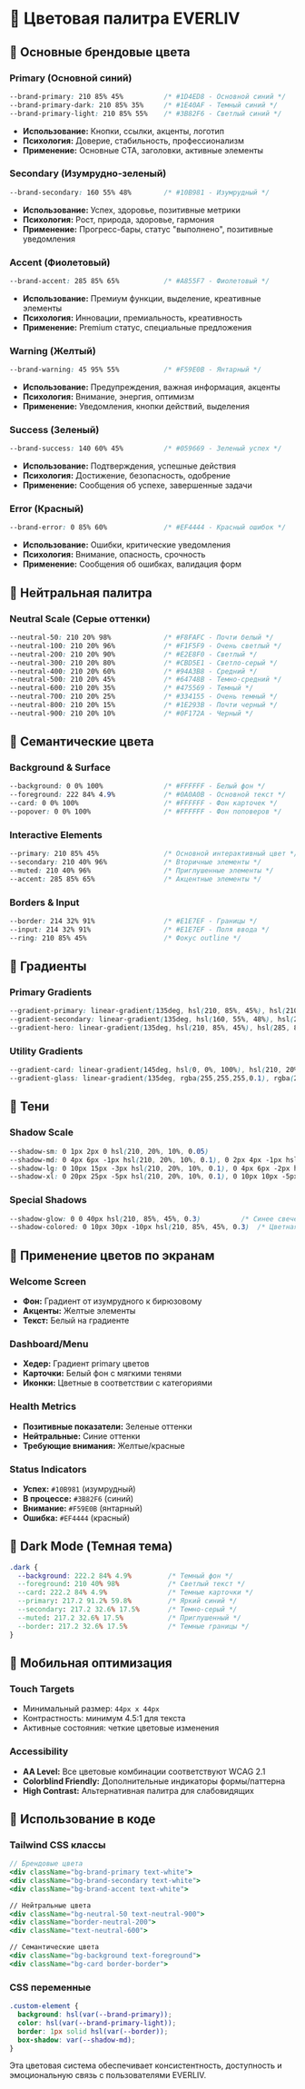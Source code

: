 # 🎨 Цветовая палитра EVERLIV

## 🌈 Основные брендовые цвета

### Primary (Основной синий)
```css
--brand-primary: 210 85% 45%          /* #1D4ED8 - Основной синий */
--brand-primary-dark: 210 85% 35%     /* #1E40AF - Темный синий */
--brand-primary-light: 210 85% 55%    /* #3B82F6 - Светлый синий */
```
- **Использование:** Кнопки, ссылки, акценты, логотип
- **Психология:** Доверие, стабильность, профессионализм
- **Применение:** Основные CTA, заголовки, активные элементы

### Secondary (Изумрудно-зеленый)
```css
--brand-secondary: 160 55% 48%        /* #10B981 - Изумрудный */
```
- **Использование:** Успех, здоровье, позитивные метрики
- **Психология:** Рост, природа, здоровье, гармония
- **Применение:** Прогресс-бары, статус "выполнено", позитивные уведомления

### Accent (Фиолетовый)
```css
--brand-accent: 285 85% 65%           /* #A855F7 - Фиолетовый */
```
- **Использование:** Премиум функции, выделение, креативные элементы
- **Психология:** Инновации, премиальность, креативность
- **Применение:** Premium статус, специальные предложения

### Warning (Желтый)
```css
--brand-warning: 45 95% 55%           /* #F59E0B - Янтарный */
```
- **Использование:** Предупреждения, важная информация, акценты
- **Психология:** Внимание, энергия, оптимизм
- **Применение:** Уведомления, кнопки действий, выделения

### Success (Зеленый)
```css
--brand-success: 140 60% 45%          /* #059669 - Зеленый успех */
```
- **Использование:** Подтверждения, успешные действия
- **Психология:** Достижение, безопасность, одобрение
- **Применение:** Сообщения об успехе, завершенные задачи

### Error (Красный)
```css
--brand-error: 0 85% 60%              /* #EF4444 - Красный ошибок */
```
- **Использование:** Ошибки, критические уведомления
- **Психология:** Внимание, опасность, срочность
- **Применение:** Сообщения об ошибках, валидация форм

## 🔘 Нейтральная палитра

### Neutral Scale (Серые оттенки)
```css
--neutral-50: 210 20% 98%             /* #F8FAFC - Почти белый */
--neutral-100: 210 20% 96%            /* #F1F5F9 - Очень светлый */
--neutral-200: 210 20% 90%            /* #E2E8F0 - Светлый */
--neutral-300: 210 20% 80%            /* #CBD5E1 - Светло-серый */
--neutral-400: 210 20% 60%            /* #94A3B8 - Средний */
--neutral-500: 210 20% 45%            /* #64748B - Темно-средний */
--neutral-600: 210 20% 35%            /* #475569 - Темный */
--neutral-700: 210 20% 25%            /* #334155 - Очень темный */
--neutral-800: 210 20% 15%            /* #1E293B - Почти черный */
--neutral-900: 210 20% 10%            /* #0F172A - Черный */
```

## 🎯 Семантические цвета

### Background & Surface
```css
--background: 0 0% 100%               /* #FFFFFF - Белый фон */
--foreground: 222 84% 4.9%            /* #0A0A0B - Основной текст */
--card: 0 0% 100%                     /* #FFFFFF - Фон карточек */
--popover: 0 0% 100%                  /* #FFFFFF - Фон поповеров */
```

### Interactive Elements
```css
--primary: 210 85% 45%                /* Основной интерактивный цвет */
--secondary: 210 40% 96%              /* Вторичные элементы */
--muted: 210 40% 96%                  /* Приглушенные элементы */
--accent: 285 85% 65%                 /* Акцентные элементы */
```

### Borders & Input
```css
--border: 214 32% 91%                 /* #E1E7EF - Границы */
--input: 214 32% 91%                  /* #E1E7EF - Поля ввода */
--ring: 210 85% 45%                   /* Фокус outline */
```

## 🌟 Градиенты

### Primary Gradients
```css
--gradient-primary: linear-gradient(135deg, hsl(210, 85%, 45%), hsl(210, 85%, 55%))
--gradient-secondary: linear-gradient(135deg, hsl(160, 55%, 48%), hsl(285, 85%, 65%))
--gradient-hero: linear-gradient(135deg, hsl(210, 85%, 45%), hsl(285, 85%, 65%))
```

### Utility Gradients
```css
--gradient-card: linear-gradient(145deg, hsl(0, 0%, 100%), hsl(210, 20%, 98%))
--gradient-glass: linear-gradient(135deg, rgba(255,255,255,0.1), rgba(255,255,255,0.05))
```

## 💫 Тени

### Shadow Scale
```css
--shadow-sm: 0 1px 2px 0 hsl(210, 20%, 10%, 0.05)
--shadow-md: 0 4px 6px -1px hsl(210, 20%, 10%, 0.1), 0 2px 4px -1px hsl(210, 20%, 10%, 0.06)
--shadow-lg: 0 10px 15px -3px hsl(210, 20%, 10%, 0.1), 0 4px 6px -2px hsl(210, 20%, 10%, 0.05)
--shadow-xl: 0 20px 25px -5px hsl(210, 20%, 10%, 0.1), 0 10px 10px -5px hsl(210, 20%, 10%, 0.04)
```

### Special Shadows
```css
--shadow-glow: 0 0 40px hsl(210, 85%, 45%, 0.3)          /* Синее свечение */
--shadow-colored: 0 10px 30px -10px hsl(210, 85%, 45%, 0.3)  /* Цветная тень */
```

## 🎨 Применение цветов по экранам

### Welcome Screen
- **Фон:** Градиент от изумрудного к бирюзовому
- **Акценты:** Желтые элементы
- **Текст:** Белый на градиенте

### Dashboard/Menu
- **Хедер:** Градиент primary цветов
- **Карточки:** Белый фон с мягкими тенями
- **Иконки:** Цветные в соответствии с категориями

### Health Metrics
- **Позитивные показатели:** Зеленые оттенки
- **Нейтральные:** Синие оттенки  
- **Требующие внимания:** Желтые/красные

### Status Indicators
- **Успех:** `#10B981` (изумрудный)
- **В процессе:** `#3B82F6` (синий)
- **Внимание:** `#F59E0B` (янтарный)
- **Ошибка:** `#EF4444` (красный)

## 🌙 Dark Mode (Темная тема)

```css
.dark {
  --background: 222.2 84% 4.9%         /* Темный фон */
  --foreground: 210 40% 98%            /* Светлый текст */
  --card: 222.2 84% 4.9%               /* Темные карточки */
  --primary: 217.2 91.2% 59.8%         /* Яркий синий */
  --secondary: 217.2 32.6% 17.5%       /* Темно-серый */
  --muted: 217.2 32.6% 17.5%           /* Приглушенный */
  --border: 217.2 32.6% 17.5%          /* Темные границы */
}
```

## 📱 Мобильная оптимизация

### Touch Targets
- Минимальный размер: `44px x 44px`
- Контрастность: минимум 4.5:1 для текста
- Активные состояния: четкие цветовые изменения

### Accessibility
- **AA Level:** Все цветовые комбинации соответствуют WCAG 2.1
- **Colorblind Friendly:** Дополнительные индикаторы формы/паттерна
- **High Contrast:** Альтернативная палитра для слабовидящих

## 🔧 Использование в коде

### Tailwind CSS классы
```jsx
// Брендовые цвета
<div className="bg-brand-primary text-white">
<div className="bg-brand-secondary text-white">
<div className="bg-brand-accent text-white">

// Нейтральные цвета
<div className="bg-neutral-50 text-neutral-900">
<div className="border-neutral-200">
<div className="text-neutral-600">

// Семантические цвета
<div className="bg-background text-foreground">
<div className="bg-card border-border">
```

### CSS переменные
```css
.custom-element {
  background: hsl(var(--brand-primary));
  color: hsl(var(--brand-primary-light));
  border: 1px solid hsl(var(--border));
  box-shadow: var(--shadow-md);
}
```

Эта цветовая система обеспечивает консистентность, доступность и эмоциональную связь с пользователями EVERLIV.